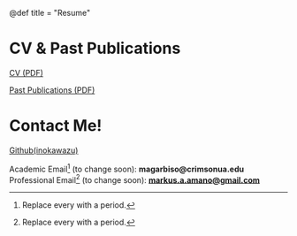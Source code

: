 
@def title = "Resume"

# CV & Past Publications

[CV (PDF)](/assets/markus_amano_cv.pdf)	

[Past Publications (PDF)](/assets/markus_amano_publications.pdf)

# Contact Me!

[Github(inokawazu)](https://github.com/inokawazu)

Academic Email[^1] (to change soon): **magarbiso@crimson<dot>ua<dot>.edu**
Professional Email[^1] (to change soon): **markus.a.amano@gmail.com**


[^1]: Replace every <dot> with a period.
